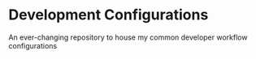 # Development Configurations

An ever-changing repository to house my common developer workflow configurations
